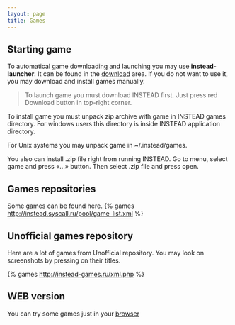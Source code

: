 ```yaml
---
layout: page
title: Games
---
```

## Starting game

To automatical game downloading and launching you may use **instead-launcher**.
It can be found in the [download](http://instead.syscall.ru/en/download) area.
If you do not want to use it, you may download and install games manually.

> To launch game you must download INSTEAD first. Just press red Download button 
> in top-right corner.

To install game you must unpack zip archive with game in INSTEAD games directory.
For windows users this directory is inside INSTEAD application directory.

For Unix systems you may unpack game in ~/.instead/games.


You also can install .zip file right from running INSTEAD. Go to menu, select game
and press «…» button. Then select .zip file and press open.

## Games repositories

Some games can be found here.
{% games http://instead.syscall.ru/pool/game_list.xml %}

## Unofficial games repository

Here are a lot of games from Unofficial repository. You may look on screenshots by
pressing on their titles.

{% games http://instead-games.ru/xml.php %}

## WEB version

You can try some games just in your [browser](https://instead-hub.github.io/instead-js/)
